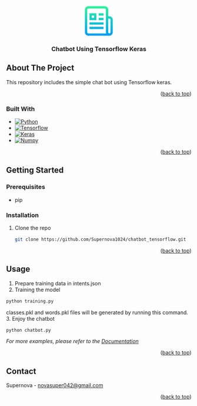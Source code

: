 <a name="readme-top"></a>

<!-- PROJECT LOGO -->
<br />
<div align="center">
  <a href="clone https://github.com/Supernova1024/chatbot_tensorflow">
    <img src="logo.png" alt="Logo" width="80" height="80">
  </a>

  <h3 align="center">Chatbot Using Tensorflow Keras</h3>
</div>

<!-- ABOUT THE PROJECT -->
## About The Project

This repository includes the simple chat bot using Tensorflow keras.

<p align="right">(<a href="#readme-top">back to top</a>)</p>



### Built With

* [![Python][Python]][Python-url]
* [![Tensorflow][Tensorflow]][Tensorflow-url]
* [![Keras][Keras]][Keras-url]
* [![Numpy][Numpy]][Numpy-url]


<p align="right">(<a href="#readme-top">back to top</a>)</p>



<!-- GETTING STARTED -->
## Getting Started

### Prerequisites

* pip

### Installation

1. Clone the repo
   ```sh
   git clone https://github.com/Supernova1024/chatbot_tensorflow.git
   ```
<p align="right">(<a href="#readme-top">back to top</a>)</p>



<!-- USAGE EXAMPLES -->
## Usage

1. Prepare training data in intents.json
2. Training the model
 ```sh
 python training.py
 ```
 classes.pkl and words.pkl files will be generated by running this command.
3. Enjoy the chatbot
 ```sh
 python chatbot.py
 ```
_For more examples, please refer to the [Documentation](https://github.com/Supernova1024/chatbot_tensorflow)_

<p align="right">(<a href="#readme-top">back to top</a>)</p>

<!-- CONTACT -->
## Contact

Supernova - novasuper042@gmail.com

<p align="right">(<a href="#readme-top">back to top</a>)</p>

<!-- MARKDOWN LINKS & IMAGES -->
<!-- https://www.markdownguide.org/basic-syntax/#reference-style-links -->

[Python]: https://img.shields.io/badge/python-3670A0?style=for-the-badge&logo=python&logoColor=ffdd54
[Python-url]: https://www.python.org/
[TensorFlow]: https://img.shields.io/badge/TensorFlow-%23FF6F00.svg?style=for-the-badge&logo=TensorFlow&logoColor=white
[TensorFlow-url]: https://www.tensorflow.org/
[Keras]: https://img.shields.io/badge/Keras-%23D00000.svg?style=for-the-badge&logo=Keras&logoColor=white
[Keras-url]: https://keras.io/
[NumPy]: https://img.shields.io/badge/numpy-%23013243.svg?style=for-the-badge&logo=numpy&logoColor=white
[NumPy-url]: https://numpy.org/
